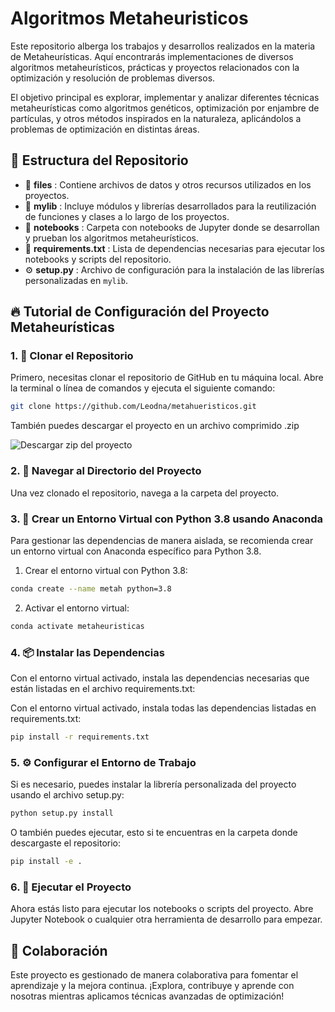 # Algoritmos Metaheuristicos

Este repositorio alberga los trabajos y desarrollos realizados en la materia de Metaheurísticas. Aquí encontrarás implementaciones de diversos algoritmos metaheurísticos, prácticas y proyectos relacionados con la optimización y resolución de problemas diversos.

El objetivo principal es explorar, implementar y analizar diferentes técnicas metaheurísticas como algoritmos genéticos, optimización por enjambre de partículas, y otros métodos inspirados en la naturaleza, aplicándolos a problemas de optimización en distintas áreas.

## 📁 Estructura del Repositorio

* 📂  **files** : Contiene archivos de datos y otros recursos utilizados en los proyectos.
* 📂  **mylib** : Incluye módulos y librerías desarrollados para la reutilización de funciones y clases a lo largo de los proyectos.
* 📂  **notebooks** : Carpeta con notebooks de Jupyter donde se desarrollan y prueban los algoritmos metaheurísticos.
* 📄  **requirements.txt** : Lista de dependencias necesarias para ejecutar los notebooks y scripts del repositorio.
* ⚙️  **setup.py** : Archivo de configuración para la instalación de las librerías personalizadas en `mylib`.

## 🔥 Tutorial de Configuración del Proyecto Metaheurísticas

### 1. 🚀 Clonar el Repositorio

Primero, necesitas clonar el repositorio de GitHub en tu máquina local. Abre la terminal o línea de comandos y ejecuta el siguiente comando:

```bash
git clone https://github.com/Leodna/metahueristicos.git
```

También puedes descargar el proyecto en un archivo comprimido .zip

![Descargar zip del proyecto]([files\readme\descarga_proy.png](https://github.com/Leodna/metahueristicos/blob/main/files/readme/descarga_proy.png))

### 2. 📂 Navegar al Directorio del Proyecto

Una vez clonado el repositorio, navega a la carpeta del proyecto.

### 3. 🐍 Crear un Entorno Virtual con Python 3.8 usando Anaconda

Para gestionar las dependencias de manera aislada, se recomienda crear un entorno virtual con Anaconda específico para Python 3.8.
1. Crear el entorno virtual con Python 3.8:

```bash
conda create --name metah python=3.8
```
2. Activar el entorno virtual:
```bash
conda activate metaheuristicas
```

### 4. 📦 Instalar las Dependencias

Con el entorno virtual activado, instala las dependencias necesarias que están listadas en el archivo requirements.txt:

Con el entorno virtual activado, instala todas las dependencias listadas en requirements.txt:
```bash
pip install -r requirements.txt
```

### 5. ⚙️ Configurar el Entorno de Trabajo

Si es necesario, puedes instalar la librería personalizada del proyecto usando el archivo setup.py:

```bash
python setup.py install
```

O también puedes ejecutar, esto si te encuentras en la carpeta donde descargaste el repositorio:
```bash
pip install -e .
```

### 6. 🧪 Ejecutar el Proyecto

Ahora estás listo para ejecutar los notebooks o scripts del proyecto. Abre Jupyter Notebook o cualquier otra herramienta de desarrollo para empezar.

## 🤝 Colaboración

Este proyecto es gestionado de manera colaborativa para fomentar el aprendizaje y la mejora continua. ¡Explora, contribuye y aprende con nosotras mientras aplicamos técnicas avanzadas de optimización!
